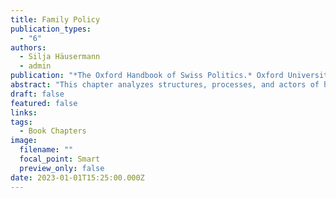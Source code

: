```yaml
---
title: Family Policy
publication_types:
  - "6"
authors:
  - Silja Häusermann
  - admin
publication: "*The Oxford Handbook of Swiss Politics.* Oxford University Press."
abstract: "This chapter analyzes structures, processes, and actors of health policy in Switzerland. In international comparison, Switzerland has a very well-developed health system with universal health insurance coverage and high-quality health care services. The regulation, financing and provision of health care are characterized by three features: federalism – an important role for subnational governments (cantons) –, liberalism – a high importance for economic freedom and individual responsibility – , and subsidiarity – the provision of services by the lowest level of government and non-state actors that are close to the recipients of services. Against this background, this chapter analyzes the politics of Swiss health policy in three steps. Firstly, the text discusses the different actors in the health system and underlines how they are important for health policymaking. Secondly, the chapter provides and historical overview of health policy reforms and outlines the development of institutions and policies related to health policymaking. Thirdly, the chapter discusses political factors that impact on health policy reforms in Switzerland. New national health policies and large encompassing reforms for the entire country are difficult to implement, due to the strong power of interest groups and voters, and, as the cantons have a strong autonomy in the implementation of health policy. Finally, the chapter concludes with a discussion of the challenges for Swiss health policy: rising costs and how to deal with them as well as the growing role of the federal government in national health policymaking."
draft: false
featured: false
links:
tags:
  - Book Chapters
image:
  filename: ""
  focal_point: Smart
  preview_only: false
date: 2023-01-01T15:25:00.000Z
---
```

